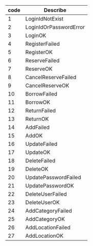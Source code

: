 | code | Describe               |
| ---- | ---------------------- |
| 1    | LoginIdNotExist        |
| 2    | LoginIdOrPasswordError |
| 3    | LoginOK                |
| 4    | RegisterFailed         |
| 5    | RegisterOK             |
| 6    | ReserveFailed          |
| 7    | ReserveOK              |
| 8    | CancelReserveFailed    |
| 9    | CancelReserveOK        |
| 10   | BorrowFailed           |
| 11   | BorrowOK               |
| 12   | ReturnFailed           |
| 13   | ReturnOK               |
| 14   | AddFailed              |
| 15   | AddOK                  |
| 16   | UpdateFailed           |
| 17   | UpdateOK               |
| 18   | DeleteFailed           |
| 19   | DeleteOK               |
| 20   | UpdatePasswordFailed   |
| 21   | UpdatePasswordOK       |
| 22   | DeleteUserFailed       |
| 23   | DeleteUserOK           |
| 24   | AddCategoryFailed      |
| 25   | AddCategoryOK          |
| 26   | AddLocationFailed      |
| 27   | AddLocationOK          |